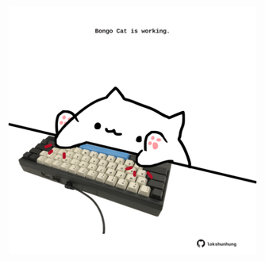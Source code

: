 <!-- built at 08/06/2022, 12:01:14 UTC -->
<p align="center">
  <img width="500" height="500" src="./ReadmeImage.svg">
</p>
